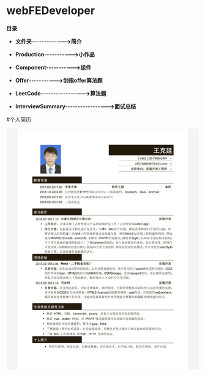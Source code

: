 # webFEDeveloper

**目录**

- **文件夹------------->简介**

- **Production----------->小作品**

- **Component----------->组件**

- **Offer----------->剑指offer算法题**

- **LeetCode----------------->算法题**

- **InterviewSummary----------------->面试总结**

#个人简历

![alt text](/images/resume.png 'resume')
